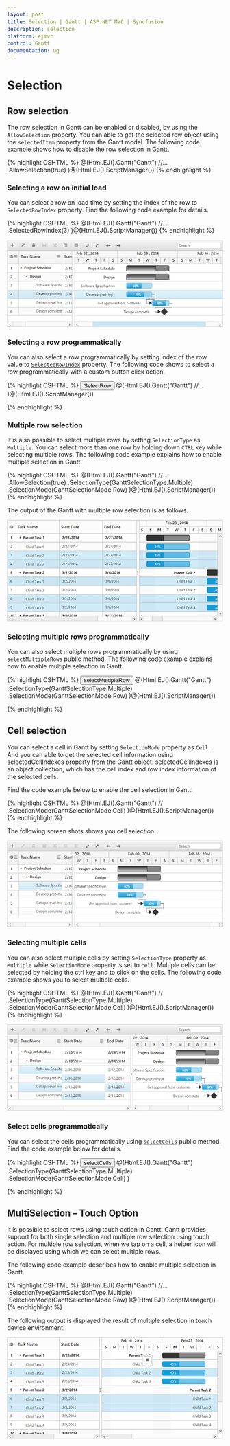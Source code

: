 ```yaml
---
layout: post
title: Selection | Gantt | ASP.NET MVC | Syncfusion
description: selection
platform: ejmvc
control: Gantt
documentation: ug
---
```

# Selection

## Row selection

The row selection in Gantt can be enabled or disabled, by using the  `AllowSelection` property. You can able to get the selected row object using the `selectedItem` property from the Gantt model. The following code example shows how to disable the row selection in Gantt.

{% highlight CSHTML %}
@(Html.EJ().Gantt("Gantt")
  //...
 .AllowSelection(true)
 )@(Html.EJ().ScriptManager())
{% endhighlight %}

### Selecting a row on initial load

You can select a row on load time by setting the index of the row to `SelectedRowIndex` property. Find the following code example for details.

{% highlight CSHTML %}
@(Html.EJ().Gantt("Gantt")
     //...
    .SelectedRowIndex(3)
)@(Html.EJ().ScriptManager())
{% endhighlight %}

![](Selection_images/Selection_img1.png)

### Selecting a row programmatically 

You can also select a row programmatically by setting index of the row value to [`SelectedRowIndex`](/api/js/ejgantt#members:selectedrowindex) property. The following code shows to select a row programmatically with a custom button click action,

{% highlight CSHTML %}
 <button onclick="selectRow()">SelectRow</button>
@(Html.EJ().Gantt("Gantt")
  //...
 )@(Html.EJ().ScriptManager())

<script type="text/javascript">     
    function selectRow() {         
            $("#Gantt ").ejGantt("option", "selectedRowIndex", 4);
        }
</script>
{% endhighlight %}

### Multiple row selection

It is also possible to select multiple rows by setting `SelectionType` as `Multiple`. You can select more than one row by holding down `CTRL` key while selecting multiple rows.
The following code example explains how to enable multiple selection in Gantt.

{% highlight CSHTML %}
@(Html.EJ().Gantt("Gantt")
  //...
 .AllowSelection(true)
 .SelectionType(GanttSelectionType.Multiple)
 .SelectionMode(GanttSelectionMode.Row)
)@(Html.EJ().ScriptManager())
{% endhighlight %}

The output of the Gantt with multiple row selection is as follows.

![](Selection_images/Selection_img5.png)


### Selecting multiple rows programmatically 

You can also select multiple rows programmatically  by using `selectMultipleRows` public method. The following code example explains how to enable multiple selection in Gantt.

{% highlight CSHTML %}
 <button onclick="selectMultipleRow()">selectMultipleRow</button>
@(Html.EJ().Gantt("Gantt")
   .SelectionType(GanttSelectionType.Multiple)
   .SelectionMode(GanttSelectionMode.Row)
 )@(Html.EJ().ScriptManager())

<script type="text/javascript">     
    function selectMultipleRow() {         
       var ganttObj = $("#Gantt").data("ejGantt"),
           multipleRowIndex = [1,0,5,7];  		    
	   ganttObj.selectMultipleRows(multipleRowIndex);
        }
<script>
{% endhighlight %}

### Customize row selection action

While selecting a row in Gantt, `RowSelecting` and `RowSelected` event will be triggered. Row selecting event will be triggered on initialization of row selection action. In `RowSelecting` event we can get the previously selected row and current selecting row's information, using this information we can prevent selection of particular row. The `RowSelected` event will be triggered on completion of row selection action, in this event we can get the current selected row's information. The following code example shows how to prevent the selection of particular row using `RowSelecting` event.

{% highlight CSHTML %}

@(Html.EJ().Gantt("Gantt")
   //
 .AllowSelection(true)
 .SelectionType(GanttSelectionType.Multiple)
 .SelectionMode(GanttSelectionMode.Row)
 .ClientSideEvents(eve =>
	{
		eve.RowSelecting("rowSelecting");
	})
)@(Html.EJ().ScriptManager())

<script type="text/javascript">
function rowSelecting(args) {
	if (args.data.taskId == 5) // prevent selection of Task id 5
		args.cancel = true;
        }
</script>

{% endhighlight %}

## Cell selection

You can select a cell in Gantt by setting `SelectionMode` property as `Cell`. And you can able to get the selected cell information using selectedCellIndexes property from the Gantt object. selectedCellIndexes is an object collection, which has the cell index and row index information of the selected cells.

Find the code example below to enable the cell selection in Gantt. 

{% highlight CSHTML %}
@(Html.EJ().Gantt("Gantt")
   //
 .SelectionMode(GanttSelectionMode.Cell)
)@(Html.EJ().ScriptManager()) 
{% endhighlight %}

The following screen shots shows you cell selection.

![](Selection_images/Selection_img2.png)

### Selecting multiple cells

You can also select multiple cells by setting `SelectionType` property as `Multiple` while `SelectionMode` property is set to `cell`. Multiple cells can be selected by holding the ctrl key and to click on the cells. The following code example shows you to select multiple cells.

{% highlight CSHTML %}
@(Html.EJ().Gantt("Gantt")
   //
 .SelectionType(GanttSelectionType.Multiple)
 .SelectionMode(GanttSelectionMode.Cell)
)@(Html.EJ().ScriptManager()) 
{% endhighlight %}

![](Selection_images/Selection_img3.png)

### Select cells programmatically 

You can select the cells programmatically using [`selectCells`](/api/js/ejgantt#methods:selectcells) public method. Find the code example below for details.

{% highlight CSHTML %}
 <button onclick="selectCells()">selectCells</button>
@(Html.EJ().Gantt("Gantt")
   .SelectionType(GanttSelectionType.Multiple)
   .SelectionMode(GanttSelectionMode.Cell)
 )

<script type="text/javascript">     
    function selectCells() {         
           var ganttObj = $("#GanttContainer").data("ejGantt");
                cellIndex = [{
                              rowIndex: 2,
                              cellIndex: 1
                              }, {
                              rowIndex: 3,
                              cellIndex: 1
                              }];
           ganttObj.selectCells(cellIndex);
        }
<script>
{% endhighlight %}

![](Selection_images/Selection_img4.png)

### Customize cell selection action

While selecting a cell in Gantt, `CellSelecting` and `CellSelected` event will be triggered. 
Cell selecting event will be triggered on initialization of cell selection action. 
In `CellSelecting` event we can get the current selecting cell information, using this information we can prevent selection of particular cell in particular row. 
The `CellSelected` event will be triggered on completion of cell selection action, in this event we can get the current selected cell's information. The following code example shows how to prevent the selection of particular cell using `CellSelecting` event.

{% highlight CSHTML %}

@(Html.EJ().Gantt("Gantt")
   //
 .AllowSelection(true)
 .SelectionType(GanttSelectionType.Multiple)
 .SelectionMode(GanttSelectionMode.Row)
 .ClientSideEvents(eve =>
	{
		eve.CellSelecting("cellSelecting");
	})
)@(Html.EJ().ScriptManager())

<script type="text/javascript">
function cellSelecting(args) {
	if (args.data.taskId == 5 && args.cellIndex == 1) // prevent selection of Task Name cell of Task id 5
         args.cancel = true;
</script>

{% endhighlight %}

## MultiSelection – Touch Option

It is possible to select rows using touch action in Gantt. Gantt provides support for both single selection and multiple row selection using touch action. For multiple row selection, when we tap on a cell, a helper icon will be displayed using which we can select multiple rows.

The following code example describes how to enable multiple selection in Gantt.

{% highlight CSHTML %}
@(Html.EJ().Gantt("Gantt")
  //...
 .SelectionType(GanttSelectionType.Multiple)
 .SelectionMode(GanttSelectionMode.Row)
)@(Html.EJ().ScriptManager()) 
{% endhighlight %}

The following output is displayed the result of multiple selection in touch device environment.

![](Selection_images/Selection_img6.png)